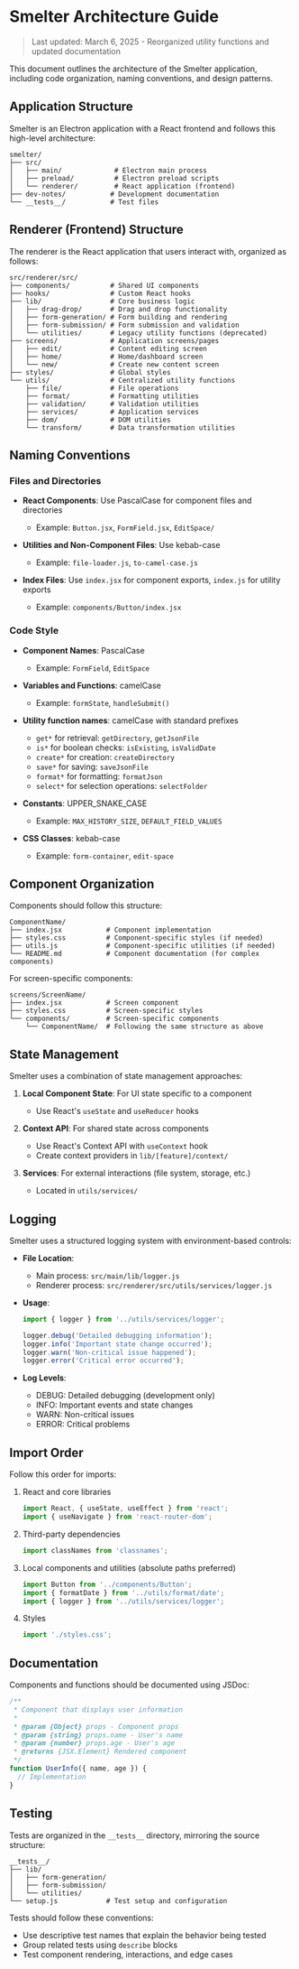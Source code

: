 # Smelter Architecture Guide

> Last updated: March 6, 2025 - Reorganized utility functions and updated documentation

This document outlines the architecture of the Smelter application, including code organization, naming conventions, and design patterns.

## Application Structure

Smelter is an Electron application with a React frontend and follows this high-level architecture:

```
smelter/
├── src/
│   ├── main/             # Electron main process
│   ├── preload/          # Electron preload scripts
│   └── renderer/         # React application (frontend)
├── dev-notes/           # Development documentation
└── __tests__/           # Test files
```

## Renderer (Frontend) Structure

The renderer is the React application that users interact with, organized as follows:

```
src/renderer/src/
├── components/          # Shared UI components
├── hooks/               # Custom React hooks
├── lib/                 # Core business logic
│   ├── drag-drop/       # Drag and drop functionality
│   ├── form-generation/ # Form building and rendering
│   ├── form-submission/ # Form submission and validation
│   └── utilities/       # Legacy utility functions (deprecated)
├── screens/             # Application screens/pages
│   ├── edit/            # Content editing screen
│   ├── home/            # Home/dashboard screen
│   └── new/             # Create new content screen
├── styles/              # Global styles
└── utils/               # Centralized utility functions
    ├── file/            # File operations
    ├── format/          # Formatting utilities 
    ├── validation/      # Validation utilities
    ├── services/        # Application services
    ├── dom/             # DOM utilities
    └── transform/       # Data transformation utilities
```

## Naming Conventions

### Files and Directories

- **React Components**: Use PascalCase for component files and directories
  - Example: `Button.jsx`, `FormField.jsx`, `EditSpace/`

- **Utilities and Non-Component Files**: Use kebab-case
  - Example: `file-loader.js`, `to-camel-case.js`

- **Index Files**: Use `index.jsx` for component exports, `index.js` for utility exports
  - Example: `components/Button/index.jsx`

### Code Style

- **Component Names**: PascalCase
  - Example: `FormField`, `EditSpace`

- **Variables and Functions**: camelCase
  - Example: `formState`, `handleSubmit()`

- **Utility function names**: camelCase with standard prefixes
  - `get*` for retrieval: `getDirectory`, `getJsonFile`
  - `is*` for boolean checks: `isExisting`, `isValidDate`
  - `create*` for creation: `createDirectory`
  - `save*` for saving: `saveJsonFile`
  - `format*` for formatting: `formatJson`
  - `select*` for selection operations: `selectFolder`

- **Constants**: UPPER_SNAKE_CASE
  - Example: `MAX_HISTORY_SIZE`, `DEFAULT_FIELD_VALUES`

- **CSS Classes**: kebab-case
  - Example: `form-container`, `edit-space`

## Component Organization

Components should follow this structure:

```
ComponentName/
├── index.jsx           # Component implementation
├── styles.css          # Component-specific styles (if needed)
├── utils.js            # Component-specific utilities (if needed)
└── README.md           # Component documentation (for complex components)
```

For screen-specific components:

```
screens/ScreenName/
├── index.jsx           # Screen component
├── styles.css          # Screen-specific styles
└── components/         # Screen-specific components
    └── ComponentName/  # Following the same structure as above
```

## State Management

Smelter uses a combination of state management approaches:

1. **Local Component State**: For UI state specific to a component
   - Use React's `useState` and `useReducer` hooks

2. **Context API**: For shared state across components
   - Use React's Context API with `useContext` hook
   - Create context providers in `lib/[feature]/context/`

3. **Services**: For external interactions (file system, storage, etc.)
   - Located in `utils/services/`

## Logging

Smelter uses a structured logging system with environment-based controls:

- **File Location**:
  - Main process: `src/main/lib/logger.js`
  - Renderer process: `src/renderer/src/utils/services/logger.js`

- **Usage**:
  ```javascript
  import { logger } from '../utils/services/logger';
  
  logger.debug('Detailed debugging information');
  logger.info('Important state change occurred');
  logger.warn('Non-critical issue happened');
  logger.error('Critical error occurred');
  ```

- **Log Levels**:
  - DEBUG: Detailed debugging (development only)
  - INFO: Important events and state changes
  - WARN: Non-critical issues
  - ERROR: Critical problems

## Import Order

Follow this order for imports:

1. React and core libraries
   ```javascript
   import React, { useState, useEffect } from 'react';
   import { useNavigate } from 'react-router-dom';
   ```

2. Third-party dependencies
   ```javascript
   import classNames from 'classnames';
   ```

3. Local components and utilities (absolute paths preferred)
   ```javascript
   import Button from '../components/Button';
   import { formatDate } from '../utils/format/date';
   import { logger } from '../utils/services/logger';
   ```

4. Styles
   ```javascript
   import './styles.css';
   ```

## Documentation

Components and functions should be documented using JSDoc:

```javascript
/**
 * Component that displays user information
 * 
 * @param {Object} props - Component props
 * @param {string} props.name - User's name
 * @param {number} props.age - User's age
 * @returns {JSX.Element} Rendered component
 */
function UserInfo({ name, age }) {
  // Implementation
}
```

## Testing

Tests are organized in the `__tests__` directory, mirroring the source structure:

```
__tests__/
├── lib/
│   ├── form-generation/
│   ├── form-submission/
│   └── utilities/
└── setup.js            # Test setup and configuration
```

Tests should follow these conventions:
- Use descriptive test names that explain the behavior being tested
- Group related tests using `describe` blocks
- Test component rendering, interactions, and edge cases